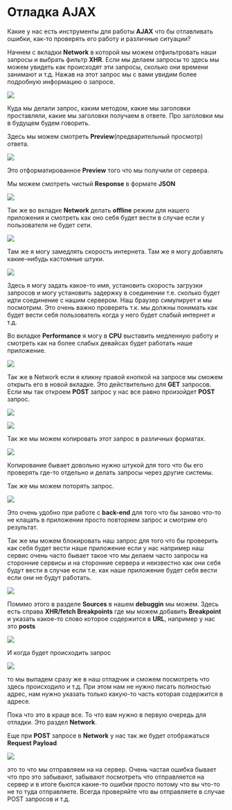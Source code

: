 # Отладка AJAX

Какие у нас есть инструменты для работы **AJAX** что бы отлавливать ошибки, как-то проверять его работу и различные ситуации?

Начнем с вкладки **Network** в которой мы можем отфильтровать наши запросы и выбрать фильтр **XHR**. Если мы делаем запросы то здесь мы можем увидеть как происходят эти запросы, сколько они времени занимают и т.д. Нажав на этот запрос мы с вами увидим более подробную информацию о запросе. 

![](img/001.png)

Куда мы делали запрос, каким методом, какие мы заголовки проставляли, какие мы заголовки получаем в ответе. Про заголовки мы в будущем будем говорить. 

Здесь мы можем смотреть **Preview**(предварительный просмотр) ответа.

![](img/002.png)

Это отформатированное **Preview** того что мы получили от сервера. 

Мы можем смотреть чистый **Response** в формате **JSON**

![](img/003.png)

Так же во вкладке **Network** делать **offline** режим для нашего приложения и смотреть как оно себя будет вести в случае если у пользователя не будет сети.

![](img/004.png)

Там же я могу замедлять скорость интернета. Там же я могу добавлять какие-нибудь кастомные штуки.

![](img/005.png)

Здесь я могу задать какое-то имя, установить скорость загрузки запросов и могу установить задержку в соединении т.е. сколько будет идти соединение с нашим сервером. Наш браузер симулирует и мы посмотрим. Это очень важно проверять т.к. мы должны понимать как будет вести себя пользователь когда у него будет слабый интернет и т.д.

Во вкладке **Performance** я могу в **CPU** выставить медленную работу и смотреть как на более слабых девайсах будет работать наше приложение.

![](img/006.png)

Так же в Network если я кликну правой кнопкой на запросе мы сможем открыть его в новой вкладке. Это действительно для **GET** запросов. Если мы так откроем **POST** запрос у нас все равно произойдет **POST** запрос.

![](img/007.png)

![](img/008.png)

Так же мы можем копировать этот запрос в различных форматах.

![](img/009.png)

Копирование бывает довольно нужно штукой для того что бы его проверять где-то отдельно и делать запросы через другие системы.

Так же мы можем поторять запрос.

![](img/010.png)

Это очень удобно при работе с **back-end** для того что бы заново что-то не клацать в приложении просто повторяем запрос и смотрим его результат.

Так же мы можем блокировать наш запрос для того что бы проверить как себя будет вести наше приложение если у нас например наш сервис очень часто бывает такое что мы делаем часто запросы на сторонние сервисы и на сторонние сервера и неизвестно как они себя будут вести в случае если т.е. как наше приложение будет себя вести если они не будут работать.

![](img/011.png)

Помимо этого в разделе **Sources** в нашем **debuggin** мы можем. Здесь есть справа **XHR/fetch Breakpoints** где мы можем добавить **Breakpoint** и указать какое-то слово которое содержится в **URL**, например у нас это **posts** 

![](img/012.png)

И когда будет происходить запрос

![](img/013.png)

то мы выпадем сразу же в наш отладчик и сможем посмотреть что здесь происходило и т.д. При этом нам не нужно писать полностью адрес, нам нужно указать только какую-то часть которая содержится в адресе.

Пока что это в краце все. То что вам нужно в первую очередь для отладки. Это раздел **Network**.

Еще при **POST** запросе в **Network** у нас так же будет отображаться **Request Payload**

![](img/014.png)

это то что мы отправляем на на сервер. Очень частая ошибка бывает что про это забывают, забывают посмотреть что отправляется на сервер и в итоге бьются какие-то ошибки просто потому что вы что-то не то туда отправляете. Всегда проверяйте что вы отправляете в случае POST запросов и т.д.
